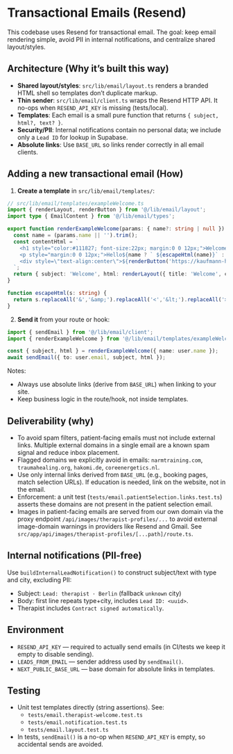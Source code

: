 # Transactional Emails (Resend)

This codebase uses Resend for transactional email. The goal: keep email rendering simple, avoid PII in internal notifications, and centralize shared layout/styles.

## Architecture (Why it’s built this way)

- **Shared layout/styles**: `src/lib/email/layout.ts` renders a branded HTML shell so templates don’t duplicate markup.
- **Thin sender**: `src/lib/email/client.ts` wraps the Resend HTTP API. It no-ops when `RESEND_API_KEY` is missing (tests/local).
- **Templates**: Each email is a small pure function that returns `{ subject, html?, text? }`.
- **Security/PII**: Internal notifications contain no personal data; we include only a `Lead ID` for lookup in Supabase.
- **Absolute links**: Use `BASE_URL` so links render correctly in all email clients.

## Adding a new transactional email (How)

1. **Create a template** in `src/lib/email/templates/`:

```ts
// src/lib/email/templates/exampleWelcome.ts
import { renderLayout, renderButton } from '@/lib/email/layout';
import type { EmailContent } from '@/lib/email/types';

export function renderExampleWelcome(params: { name?: string | null }): EmailContent {
  const name = (params.name || '').trim();
  const contentHtml = `
    <h1 style="color:#111827; font-size:22px; margin:0 0 12px;">Welcome!</h1>
    <p style="margin:0 0 12px;">Hello${name ? ` ${escapeHtml(name)}` : ''}, thanks for signing up.</p>
    <div style=\"text-align:center\">${renderButton('https://kaufmann-health.de', 'Open')}</div>
  `;
  return { subject: 'Welcome', html: renderLayout({ title: 'Welcome', contentHtml }) };
}

function escapeHtml(s: string) {
  return s.replaceAll('&','&amp;').replaceAll('<','&lt;').replaceAll('>','&gt;').replaceAll('"','&quot;').replaceAll("'",'&#39;');
}
```

2. **Send it** from your route or hook:

```ts
import { sendEmail } from '@/lib/email/client';
import { renderExampleWelcome } from '@/lib/email/templates/exampleWelcome';

const { subject, html } = renderExampleWelcome({ name: user.name });
await sendEmail({ to: user.email, subject, html });
```

Notes:
- Always use absolute links (derive from `BASE_URL`) when linking to your site.
- Keep business logic in the route/hook, not inside templates.

## Deliverability (why)

- To avoid spam filters, patient-facing emails must not include external links. Multiple external domains in a single email are a known spam signal and reduce inbox placement.
- Flagged domains we explicitly avoid in emails: `narmtraining.com`, `traumahealing.org`, `hakomi.de`, `coreenergetics.nl`.
- Use only internal links derived from `BASE_URL` (e.g., booking pages, match selection URLs). If education is needed, link on the website, not in the email.
- Enforcement: a unit test (`tests/email.patientSelection.links.test.ts`) asserts these domains are not present in the patient selection email.
 - Images in patient-facing emails are served from our own domain via the proxy endpoint `/api/images/therapist-profiles/...` to avoid external image-domain warnings in providers like Resend and Gmail. See `src/app/api/images/therapist-profiles/[...path]/route.ts`.

## Internal notifications (PII-free)

Use `buildInternalLeadNotification()` to construct subject/text with type and city, excluding PII:
- Subject: `Lead: therapist · Berlin` (fallback `unknown` city)
- Body: first line repeats type+city, includes `Lead ID: <uuid>`.
- Therapist includes `Contract signed automatically`.

## Environment

- `RESEND_API_KEY` — required to actually send emails (in CI/tests we keep it empty to disable sending).
- `LEADS_FROM_EMAIL` — sender address used by `sendEmail()`.
- `NEXT_PUBLIC_BASE_URL` — base domain for absolute links in templates.

## Testing

- Unit test templates directly (string assertions). See:
  - `tests/email.therapist-welcome.test.ts`
  - `tests/email.notification.test.ts`
  - `tests/email.layout.test.ts`
- In tests, `sendEmail()` is a no-op when `RESEND_API_KEY` is empty, so accidental sends are avoided.
